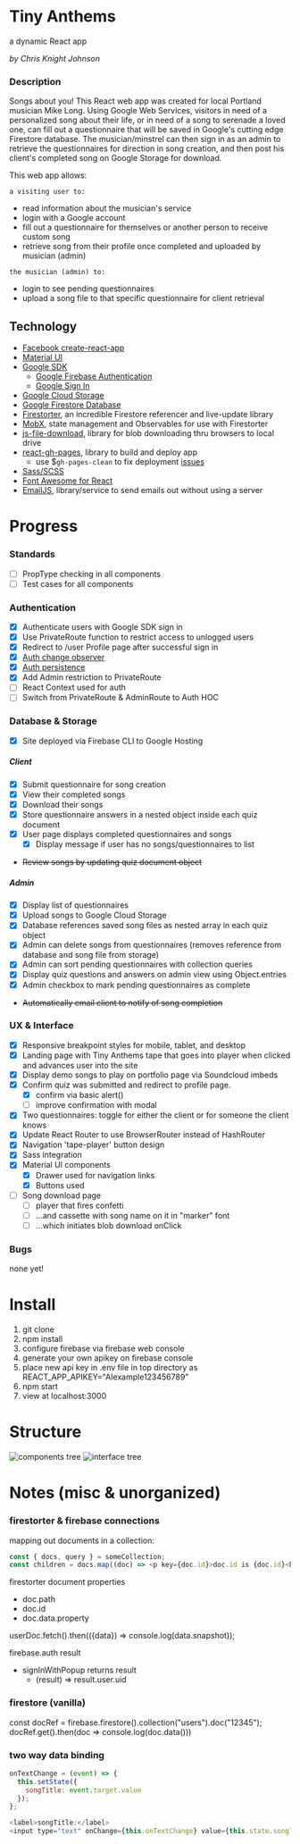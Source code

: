 # Tiny Anthems
a dynamic React app

*by Chris Knight Johnson*

### Description
Songs about you! This React web app was created for local Portland musician Mike Long. Using Google Web Services, visitors in need of a personalized song about their life, or in need of a song to serenade a loved one, can fill out a questionnaire that will be saved in Google's cutting edge Firestore database. The musician/minstrel can then sign in as an admin to retrieve the questionnaires for direction in song creation, and then post his client's completed song on Google Storage for download.

This web app allows:

`a visiting user to:`
* read information about the musician's service
* login with a Google account
* fill out a questionnaire for themselves or another person to receive custom song
* retrieve song from their profile once completed and uploaded by musician (admin)

`the musician (admin) to:`
* login to see pending questionnaires
* upload a song file to that specific questionnaire for client retrieval

## Technology
* [Facebook create-react-app](https://github.com/facebook/create-react-app)
* [Material UI](https://material-ui.com/)
* [Google SDK](https://cloud.google.com/sdk)
  * [Google Firebase Authentication](https://firebase.google.com/docs/auth/)
  * [Google Sign In](https://firebase.google.com/docs/auth/web/google-signin)
* [Google Cloud Storage](https://cloud.google.com/)
* [Google Firestore Database](https://firebase.google.com/docs/firestore/)
* [Firestorter](https://github.com/IjzerenHein/firestorter), an incredible Firestore referencer and live-update library
* [MobX](https://mobx.js.org/index.html), state management and Observables for use with Firestorter
* [js-file-download](https://www.npmjs.com/package/js-file-download), library for blob downloading thru browsers to local drive
* [react-gh-pages](https://github.com/gitname/react-gh-pages), library to build and deploy app
  * use $`gh-pages-clean` to fix deployment [issues](https://github.com/tschaub/gh-pages/issues/17)
* [Sass/SCSS](https://github.com/facebook/create-react-app/blob/master/packages/react-scripts/template/README.md#adding-a-css-preprocessor-sass-less-etc)
* [Font Awesome for React](https://github.com/FortAwesome/react-fontawesome)
* [EmailJS](https://www.emailjs.com/docs/), library/service to send emails out without using a server

# Progress
### Standards
- [ ] PropType checking in all components
- [ ] Test cases for all components

### Authentication
- [x] Authenticate users with Google SDK sign in
- [x] Use PrivateRoute function to restrict access to unlogged users
- [x] Redirect to /user Profile page after successful sign in
- [x] [Auth change observer](https://firebase.google.com/docs/auth/web/manage-users)
- [x] [Auth persistence](https://firebase.google.com/docs/auth/web/auth-state-persistence)
- [x] Add Admin restriction to PrivateRoute
- [ ] React Context used for auth
- [ ] Switch from PrivateRoute & AdminRoute to Auth HOC

### Database & Storage
- [x] Site deployed via Firebase CLI to Google Hosting

##### Client
- [x] Submit questionnaire for song creation
- [x] View their completed songs
- [x] Download their songs
- [x] Store questionnaire answers in a nested object inside each quiz document
- [x] User page displays completed questionnaires and songs
  - [x] Display message if user has no songs/questionnaires to list
- ~~Review songs by updating quiz document object~~

##### Admin
- [x] Display list of questionnaires
- [x] Upload songs to Google Cloud Storage
- [x] Database references saved song files as nested array in each quiz object
- [x] Admin can delete songs from questionnaires (removes reference from database and song file from storage)
- [x] Admin can sort pending questionnaires with collection queries
- [x] Display quiz questions and answers on admin view using Object.entries
- [x] Admin checkbox to mark pending questionnaires as complete
- ~~Automatically email client to notify of song completion~~

### UX & Interface
- [x] Responsive breakpoint styles for mobile, tablet, and desktop
- [x] Landing page with Tiny Anthems tape that goes into player when clicked and advances user into the site
- [x] Display demo songs to play on portfolio page via Soundcloud imbeds
- [x] Confirm quiz was submitted and redirect to profile page.
  - [x] confirm via basic alert()
  - [ ] improve confirmation with modal
- [x] Two questionnaires: toggle for either the client or for someone the client knows
- [x] Update React Router to use BrowserRouter instead of HashRouter
- [x] Navigation 'tape-player' button design
- [x] Sass integration
- [x] Material UI components
  - [x] Drawer used for navigation links
  - [x] Buttons used
- [ ] Song download page
  - [ ] player that fires confetti
  - [ ] ...and cassette with song name on it in "marker" font
  - [ ] ...which initiates blob download onClick

### Bugs
none yet!

# Install
1. git clone
1. npm install
1. configure firebase via firebase web console
1. generate your own apikey on firebase console
1. place new api key in .env file in top directory as REACT_APP_APIKEY="AIexample123456789"
1. npm start
1. view at localhost:3000

# Structure
![components tree](tiny-anthems-components4.png)
![interface tree](tiny-anthems-interface3.png)

# Notes (misc & unorganized)

### firestorter & firebase connections
mapping out documents in a collection:
```javascript
const { docs, query } = someCollection;
const children = docs.map((doc) => <p key={doc.id}>doc.id is {doc.id}<br/>doc.data.name is {doc.data.name}</p>);
```
firestorter document properties
* doc.path
* doc.id
* doc.data.property

userDoc.fetch().then(({data}) => console.log(data.snapshot));

firebase.auth result
* signInWithPopup returns result
  * (result) => result.user.uid

### firestore (vanilla)
const docRef = firebase.firestore().collection("users").doc("12345");
docRef.get().then(doc => console.log(doc.data()))

### two way data binding
```javascript
onTextChange = (event) => {
  this.setState({
    songTitle: event.target.value
  });
};

<label>songTitle:</label>
<input type="text" onChange={this.onTextChange} value={this.state.songTitle || ''} />
```
